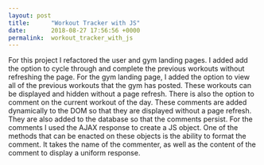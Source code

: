 ```yaml
---
layout: post
title:      "Workout Tracker with JS"
date:       2018-08-27 17:56:56 +0000
permalink:  workout_tracker_with_js
---
```



For this project I refactored the user and gym landing pages.  I added add the option to cycle through and complete the previous workouts without refreshing the page.  For the gym landing page, I added the option to view all of the previous workouts that the gym has posted.  These workouts can be displayed and hidden without a page refresh.  There is also the option to comment on the current workout of the day.  These comments are added dynamically to the DOM so that they are displayed without a page refresh.  They are also added to the database so that the comments persist.  For the comments I used the AJAX response to create a JS object.  One of the methods that can be enacted on these objects is the ability to format the comment.  It takes the name of the commenter, as well as the content of the comment to display a uniform response.  


